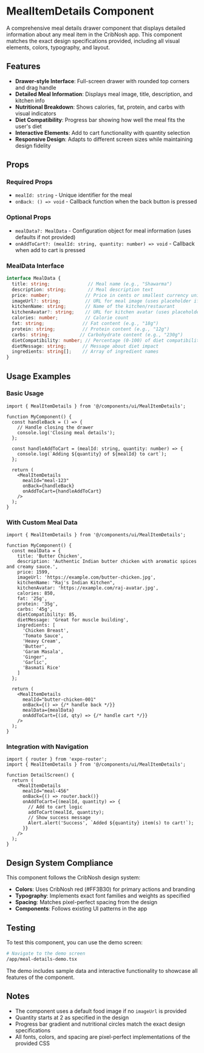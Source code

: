 # MealItemDetails Component

A comprehensive meal details drawer component that displays detailed information about any meal item in the CribNosh app. This component matches the exact design specifications provided, including all visual elements, colors, typography, and layout.

## Features

- **Drawer-style Interface**: Full-screen drawer with rounded top corners and drag handle
- **Detailed Meal Information**: Displays meal image, title, description, and kitchen info
- **Nutritional Breakdown**: Shows calories, fat, protein, and carbs with visual indicators
- **Diet Compatibility**: Progress bar showing how well the meal fits the user's diet
- **Interactive Elements**: Add to cart functionality with quantity selection
- **Responsive Design**: Adapts to different screen sizes while maintaining design fidelity

## Props

### Required Props

- `mealId: string` - Unique identifier for the meal
- `onBack: () => void` - Callback function when the back button is pressed

### Optional Props

- `mealData?: MealData` - Configuration object for meal information (uses defaults if not provided)
- `onAddToCart?: (mealId: string, quantity: number) => void` - Callback when add to cart is pressed

### MealData Interface

```typescript
interface MealData {
  title: string;              // Meal name (e.g., "Shawarma")
  description: string;        // Meal description text
  price: number;             // Price in cents or smallest currency unit
  imageUrl?: string;         // URL for meal image (uses placeholder if not provided)
  kitchenName: string;       // Name of the kitchen/restaurant
  kitchenAvatar?: string;    // URL for kitchen avatar (uses placeholder if not provided)
  calories: number;          // Calorie count
  fat: string;              // Fat content (e.g., "18g")
  protein: string;          // Protein content (e.g., "12g")
  carbs: string;           // Carbohydrate content (e.g., "230g")
  dietCompatibility: number; // Percentage (0-100) of diet compatibility
  dietMessage: string;      // Message about diet impact
  ingredients: string[];    // Array of ingredient names
}
```

## Usage Examples

### Basic Usage

```tsx
import { MealItemDetails } from '@/components/ui/MealItemDetails';

function MyComponent() {
  const handleBack = () => {
    // Handle closing the drawer
    console.log('Closing meal details');
  };

  const handleAddToCart = (mealId: string, quantity: number) => {
    console.log(`Adding ${quantity} of ${mealId} to cart`);
  };

  return (
    <MealItemDetails
      mealId="meal-123"
      onBack={handleBack}
      onAddToCart={handleAddToCart}
    />
  );
}
```

### With Custom Meal Data

```tsx
import { MealItemDetails } from '@/components/ui/MealItemDetails';

function MyComponent() {
  const mealData = {
    title: 'Butter Chicken',
    description: 'Authentic Indian butter chicken with aromatic spices and creamy sauce.',
    price: 1599,
    imageUrl: 'https://example.com/butter-chicken.jpg',
    kitchenName: "Raj's Indian Kitchen",
    kitchenAvatar: 'https://example.com/raj-avatar.jpg',
    calories: 850,
    fat: '25g',
    protein: '35g',
    carbs: '45g',
    dietCompatibility: 85,
    dietMessage: 'Great for muscle building',
    ingredients: [
      'Chicken Breast',
      'Tomato Sauce',
      'Heavy Cream',
      'Butter',
      'Garam Masala',
      'Ginger',
      'Garlic',
      'Basmati Rice'
    ]
  };

  return (
    <MealItemDetails
      mealId="butter-chicken-001"
      onBack={() => {/* handle back */}}
      mealData={mealData}
      onAddToCart={(id, qty) => {/* handle cart */}}
    />
  );
}
```

### Integration with Navigation

```tsx
import { router } from 'expo-router';
import { MealItemDetails } from '@/components/ui/MealItemDetails';

function DetailScreen() {
  return (
    <MealItemDetails
      mealId="meal-456"
      onBack={() => router.back()}
      onAddToCart={(mealId, quantity) => {
        // Add to cart logic
        addToCart(mealId, quantity);
        // Show success message
        Alert.alert('Success', `Added ${quantity} item(s) to cart!`);
      }}
    />
  );
}
```

## Design System Compliance

This component follows the CribNosh design system:

- **Colors**: Uses CribNosh red (#FF3B30) for primary actions and branding
- **Typography**: Implements exact font families and weights as specified
- **Spacing**: Matches pixel-perfect spacing from the design
- **Components**: Follows existing UI patterns in the app

## Testing

To test this component, you can use the demo screen:

```bash
# Navigate to the demo screen
/app/meal-details-demo.tsx
```

The demo includes sample data and interactive functionality to showcase all features of the component.

## Notes

- The component uses a default food image if no `imageUrl` is provided
- Quantity starts at 2 as specified in the design
- Progress bar gradient and nutritional circles match the exact design specifications
- All fonts, colors, and spacing are pixel-perfect implementations of the provided CSS 